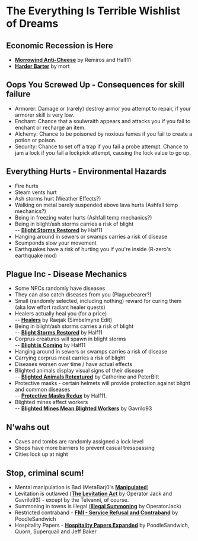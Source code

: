 # The Everything Is Terrible Wishlist of Dreams

## Economic Recession is Here
- [**Morrowind Anti-Cheese**](https://www.nexusmods.com/morrowind/mods/47305) by Remiros and Half11  
- [**Harder Barter**](https://www.nexusmods.com/morrowind/mods/46188) by mort  

## Oops You Screwed Up - Consequences for skill failure  
- Armorer: Damage or (rarely) destroy armor you attempt to repair, if your armorer skill is very low.  
- Enchant: Chance that a soulwraith appears and attacks you if you fail to enchant or recharge an item.  
- Alchemy: Chance to be poisoned by noxious fumes if you fail to create a potion or poison.  
- Security: Chance to set off a trap if you fail a probe attempt. Chance to jam a lock if you fail a lockpick attempt, causing the lock value to go up.  

## Everything Hurts - Environmental Hazards
- Fire hurts  
- Steam vents hurt  
- Ash storms hurt (Weather Effects?)   
- Walking on metal barely suspended above lava hurts (Ashfall temp mechanics?)  
- Being in freezing water hurts (Ashfall temp mechanics?)  
- Being in blight/ash storms carries a risk of blight  
-- [**Blight Storms Restored**](https://www.nexusmods.com/morrowind/mods/45558) by Half11  
- Hanging around in sewers or swamps carries a risk of disease  
- Scumponds slow your movement
- Earthquakes have a risk of hurting you if you're inside (R-zero's earthquake mod)

## Plague Inc - Disease Mechanics
- Some NPCs randomly have diseases  
- They can also catch diseases from you (Plaguebearer?)  
- Small (randomly selected, including nothing) reward for curing them (aka low effort radiant healer quests)  
- Healers actually heal you (for a price)  
-- [**Healers**](https://www.nexusmods.com/morrowind/mods/47752) by Raejak (Simbelmyne Edit)  
- Being in blight/ash storms carries a risk of blight  
-- [**Blight Storms Restored**](https://www.nexusmods.com/morrowind/mods/45558) by Half11 
- Corprus creatures will spawn in blight storms  
-- [**Blight is Coming**](https://www.nexusmods.com/morrowind/mods/47649) by Half11  
- Hanging around in sewers or swamps carries a risk of disease  
- Carrying corprus meat carries a risk of blight  
- Diseases worsen over time / have actual effects  
- Blighted animals display visual signs of their disease  
-- [**Blighted Animals Retextured**](https://www.nexusmods.com/morrowind/mods/42245) by Catherine and PeterBitt  
- Protective masks - certain helmets will provide protection against blight and common diseases    
-- [**Protective Masks Redux**](https://www.nexusmods.com/morrowind/mods/47068) by Half11. 
- Blighted mines affect workers  
-- [**Blighted Mines Mean Blighted Workers**](https://www.nexusmods.com/morrowind/mods/33920) by Gavrilo93  

## N'wahs out
- Caves and tombs are randomly assigned a lock level  
- Shops have more barriers to prevent casual tresspassing  
- Cities lock up at night  

## Stop, criminal scum!
- Mental manipulation is Bad (MetaBarj0's [**Manipulated**](https://www.nexusmods.com/morrowind/mods/47222))  
- Levitation is outlawed ([**The Levitation Act**](https://www.nexusmods.com/morrowind/mods/47345) by Operator Jack and Gavrilo93) - except by the Telvanni, of course.  
- Summoning in towns is illegal ([**Illegal Summoning**](https://www.nexusmods.com/morrowind/mods/47105) by OperatorJack)   
- Restricted contraband - [**FMI - Service Refusal and Contraband**](https://www.nexusmods.com/morrowind/mods/47456) by PoodleSandwich  
- Hospitality Papers - [**Hospitality Papers Expanded**](https://www.nexusmods.com/morrowind/mods/46107) by PoodleSandwich, Quorn, Superquail and Jeff Baker  
